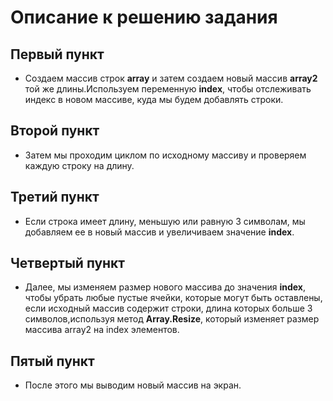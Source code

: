 # **Описание к решению задания**
## Первый пункт
+ Создаем массив строк **array** и затем создаем новый массив **array2** той же длины.Используем переменную **index**, чтобы отслеживать индекс в новом массиве, куда мы будем добавлять строки. 
## Второй пункт
+ Затем мы проходим циклом по исходному массиву и проверяем каждую строку на длину. 
## Третий пункт
+ Если строка имеет длину, меньшую или равную 3 символам, мы добавляем ее в новый массив и увеличиваем значение **index**.
## Четвертый пункт
+ Далее, мы изменяем размер нового массива до значения **index**, чтобы убрать любые пустые ячейки, которые могут быть оставлены, если исходный массив содержит строки, длина которых больше 3 символов,используя метод **Array.Resize**, который изменяет размер массива array2 на index элементов. 
## Пятый пункт
+ После этого мы выводим новый массив на экран. 
